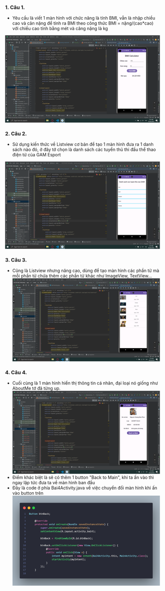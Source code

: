 ### 1. Câu 1.
- Yêu cầu là viết 1 màn hình với chức năng là tính BMI, vẫn là nhập chiều cao và cân nặng để tính ra BMI theo công thức BMI = nặng/(cao*cao) với chiều cao tính bằng mét và câng nặng là kg
<img src="./app/src/main/res/drawable/img_1.png">

### 2. Câu 2.
- Sử dụng kiến thức về Listview cơ bản để tạo 1 màn hình đưa ra 1 danh sách nào đó, ở đây tớ chọn là danh sách các tuyển thủ thi đấu thể thao điện tử của GAM Esport
<img src="./app/src/main/res/drawable/img_2.png">

### 3. Câu 3.
- Cũng là Listview nhưng nâng cao, dùng để tạo màn hình các phần tử mà mỗi phần tử chứa thêm các phần tử khác như ImageView, TextView...
  <img src="./app/src/main/res/drawable/img_3.png">

### 4. Câu 4.
- Cuối cùng là 1 màn hình hiển thị thông tin cá nhân, đại loại nó giống như AboutMe tớ đã từng up.
  <img src="./app/src/main/res/drawable/img_4.png">
- Điểm khác biệt là sẽ có thêm 1 button "Back to Main", khi ta ấn vào thì ngay lập tức đưa ta về màn hình ban đầu
- Đây là code ở phía Bai4Activity.java về việc chuyển đổi màn hình khi ấn vào button trên
    <img src="./app/src/main/res/drawable/code4.png">